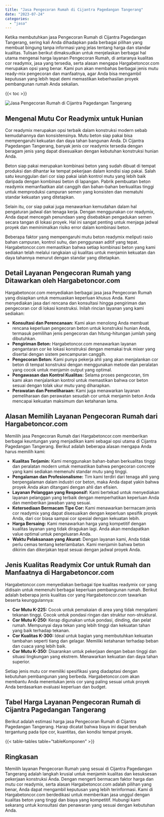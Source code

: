 ```yaml
---
title: "Jasa Pengecoran Rumah di Cijantra Pagedangan Tangerang"
date: "2023-07-24"
categories: 
  - "jasa"
---
```



Ketika membutuhkan jasa Pengecoran Rumah di Cijantra Pagedangan Tangerang, sering kali Anda dihadapkan pada berbagai pilihan yang membuat bingung tanpa informasi yang jelas tentang harga dan standar kualitas. Tulisan berikut dimaksudkan untuk menjelaskan berbagai hal utama mengenai harga layanan Pengecoran Rumah, di antaranya kualitas cor readymix, jasa yang tersedia, serta alasan mengapa Hargabetoncor.com merupakan opsi yang benar. Kami pun akan membahas berbagai jenis mutu ready-mix pengecoran dan manfaatnya, agar Anda bisa mengambil keputusan yang lebih tepat demi memastikan keberhasilan proyek pembangunan rumah Anda sekalian.

{{< toc >}}

![Jasa Pengecoran Rumah di Cijantra Pagedangan Tangerang](https://hargareadymixid.github.io/hbc/readymix-hbc%20(17).png)

## Mengenal Mutu Cor Readymix untuk Hunian

Cor readymix merupakan opsi terbaik dalam konstruksi modern sebab kemudahannya dan konsistensinya. Mutu beton siap pakai bisa mempengaruhi kekuatan dan daya tahan bangunan Anda. Di Cijantra Pagedangan Tangerang, banyak jenis cor readymix tersedia dengan beragam jenis yang dapat disesuaikan dengan kebutuhan konstruksi hunian Anda.

Beton siap pakai merupakan kombinasi beton yang sudah dibuat di tempat produksi dan dihantar ke tempat pekerjaan dalam kondisi siap pakai. Salah satu keunggulan dari cor siap pakai ialah kontrol mutu yang lebih baik daripada dengan kombinasi beton di lapangan. Pabrik pembuatan beton readymix memanfaatkan alat canggih dan bahan-bahan berkualitas tinggi untuk memproduksi campuran semen yang konsisten dan mematuhi standar kekuatan yang ditetapkan.

Selain itu, cor siap pakai juga menawarkan kemudahan dalam hal pengaturan jadwal dan tenaga kerja. Dengan menggunakan cor readymix, Anda dapat mencegah penundaan yang disebabkan pengadukan semen secara tangan di lokasi proyek. Hal ini sangat penting untuk menjaga jadwal proyek dan meminimalkan risiko error dalam kombinasi beton.

Beberapa faktor yang mempengaruhi mutu beton readymix meliputi rasio bahan campuran, kontrol suhu, dan penggunaan aditif yang tepat. Hargabetoncor.com memastikan bahwa setiap kombinasi beton yang kami sediakan telah melalui rangkaian uji kualitas untuk menjamin kekuatan dan daya tahannya menurut dengan standar yang ditetapkan.

## Detail Layanan Pengecoran Rumah yang Ditawarkan oleh Hargabetoncor.com

Hargabetoncor.com menyediakan berbagai jasa jasa Pengecoran Rumah yang disiapkan untuk memuaskan keperluan khusus Anda. Kami menyediakan jasa dari rencana dan konsultasi hingga pengiriman dan pengecoran cor di lokasi konstruksi. Inilah rincian layanan yang kami sediakan:

- **Konsultasi dan Perencanaan:** Kami akan menolong Anda membuat rencana keperluan pengecoran beton untuk konstruksi hunian Anda, termasuk pemilihan jenis pengecoran dan hitung-hitungan jumlah yang dibutuhkan.
- **Pengiriman Beton:** Hargabetoncor.com menawarkan layanan pengantaran cor ke lokasi konstruksi dengan memakai truk mixer yang disertai dengan sistem pencampuran canggih.
- **Pengecoran Beton:** Kami punya pekerja ahli yang akan menjalankan cor beton di tempat konstruksi dengan menggunakan metode dan peralatan yang cocok untuk menjamin output yang optimal.
- **Pengawasan dan Kontrol Kualitas:** Selama proses pengecoran, tim kami akan menjalankan kontrol untuk memastikan bahwa cor beton sesuai dengan tolak ukur mutu yang diharapkan.
- **Perawatan dan Pemeliharaan:** Kami juga menawarkan layanan pemeliharaan dan perawatan sesudah cor untuk menjamin beton Anda mencapai kekuatan maksimum dan ketahanan lama.

## Alasan Memilih Layanan Pengecoran Rumah dari Hargabetoncor.com

Memilih jasa Pengecoran Rumah dari Hargabetoncor.com memberikan berbagai keuntungan yang menjadikan kami sebagai opsi utama di Cijantra Pagedangan Tangerang. Berikut adalah beberapa alasan mengapa Anda harus memilih kami:

- **Kualitas Terjamin:** Kami menggunakan bahan-bahan berkualitas tinggi dan peralatan modern untuk memastikan bahwa pengecoran concrete yang kami sediakan memenuhi standar mutu yang tinggi.
- **Pengalaman dan Profesionalisme:** Tim kami terdiri dari tenaga ahli yang berpengalaman dalam industri cor beton, maka Anda dapat yakin bahwa proyek Anda akan ditangani dengan ahli dan efisien.
- **Layanan Pelanggan yang Responsif:** Kami bertekad untuk menyediakan layanan pelanggan yang terbaik dengan memperhatikan keperluan Anda dan memberikan jawaban yang sesuai.
- **Ketersediaan Bermacam Tipe Cor:** Kami menawarkan bermacam jenis cor readymix yang dapat disesuaikan dengan keperluan spesifik proyek Anda, dari cor biasa sampai cor spesial dengan kekuatan lebih.
- **Harga Bersaing:** Kami menawarkan harga yang kompetitif dengan kualitas layanan yang tidak diragukan lagi. Anda akan mendapatkan value optimal untuk pengeluaran Anda.
- **Waktu Pelaksanaan yang Akurat:** Dengan layanan kami, Anda tidak perlu cemas tentang keterlambatan. Kami menjamin bahwa beton dikirim dan dikerjakan tepat sesuai dengan jadwal proyek Anda.

## Jenis Kualitas Readymix Cor untuk Rumah dan Manfaatnya di Hargabetoncor.com

Hargabetoncor.com menyediakan berbagai tipe kualitas readymix cor yang didisain untuk memenuhi berbagai keperluan pembangunan rumah. Berikut adalah beberapa jenis kualitas cor yang Hargabetoncor.com tawarkan beserta keunggulannya:

- **Cor Mutu K-225:** Cocok untuk pemakaian di area yang tidak mengalami tekanan tinggi. Cocok untuk pondasi ringan dan struktur non-struktural.
- **Cor Mutu K-250:** Kerap digunakan untuk pondasi, dinding, dan pelat rumah. Mempunyai daya tekan yang lebih tinggi dan kekuatan tahan yang baik terhadap tekanan.
- **Cor Kualitas K-300:** Ideal untuk bagian yang membutuhkan kekuatan tambahan seperti tiang dan gelagar. Memiliki ketahanan terhadap beban dan cuaca yang lebih baik.
- **Cor Mutu K-350:** Disarankan untuk pekerjaan dengan beban tinggi dan situasi lingkungan yang ekstrem. Menawarkan kekuatan dan daya tahan superior.

Setiap jenis mutu cor memiliki spesifikasi yang diadaptasi dengan kebutuhan pembangunan yang berbeda. Hargabetoncor.com akan membantu Anda menentukan jenis cor yang paling sesuai untuk proyek Anda berdasarkan evaluasi keperluan dan budget.

## Tabel Harga Layanan Pengecoran Rumah di Cijantra Pagedangan Tangerang

Berikut adalah estimasi harga jasa Pengecoran Rumah di Cijantra Pagedangan Tangerang. Harap dicatat bahwa biaya ini dapat berubah tergantung pada tipe cor, kuantitas, dan kondisi tempat proyek.

{{< table-tables table="tableKomponen" >}}

## Ringkasan

Memilih layanan Pengecoran Rumah yang sesuai di Cijantra Pagedangan Tangerang adalah langkah krusial untuk menjamin kualitas dan kesuksesan pekerjaan konstruksi Anda. Dengan mengerti bermacam faktor harga dan mutu cor readymix, serta alasan Hargabetoncor.com adalah pilihan yang benar, Anda dapat mengambil keputusan yang lebih terinformasi. Kami di Hargabetoncor.com berdedikasi untuk memberikan jasa unggul dengan kualitas beton yang tinggi dan biaya yang kompetitif. Hubungi kami sekarang untuk konsultasi dan penawaran yang sesuai dengan kebutuhan Anda.

